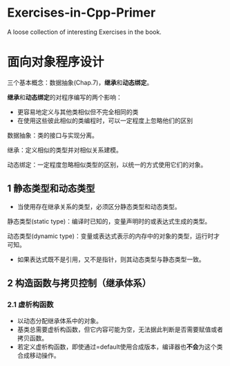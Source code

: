 # Exercises-in-Cpp-Primer
A loose collection of interesting Exercises in the book.
# 面向对象程序设计
三个基本概念：数据抽象(Chap.7)，**继承**和**动态绑定**。

**继承**和**动态绑定**的对程序编写的两个影响：
- 更容易地定义与其他类相似但不完全相同的类
- 在使用这些彼此相似的类编程时，可以一定程度上忽略他们的区别

数据抽象：类的接口与实现分离。

继承：定义相似的类型并对相似关系建模。

动态绑定：一定程度忽略相似类型的区别，以统一的方式使用它们的对象。

## 1 静态类型和动态类型
- 当使用存在继承关系的类型，必须区分静态类型和动态类型。

静态类型(static type)：编译时已知的，变量声明时的或表达式生成的类型。

动态类型(dynamic type)：变量或表达式表示的内存中的对象的类型，运行时才可知。


- 如果表达式既不是引用，又不是指针，则其动态类型与静态类型一致。

## 2 构造函数与拷贝控制（继承体系）
### 2.1 虚析构函数
- 以动态分配继承体系中的对象。
- 基类总需要虚析构函数，但它内容可能为空，无法据此判断是否需要赋值或者拷贝函数。
- 若定义虚析构函数，即使通过=default使用合成版本，编译器也**不会**为这个类合成移动操作。